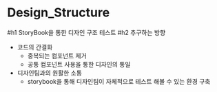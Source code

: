 # Design_Structure
#h1 StoryBook을 통한 디자인 구조 테스트
#h2 추구하는 방향
* 코드의 간결화
  * 중복되는 컴포넌트 제거 
  * 공통 컴포넌트 사용을 통한 디자인의 통일
* 디자인팀과의 원활한 소통
  * storybook을 통해 디자인팀이 자체적으로 테스트 해볼 수 있는 환경 구축
 
